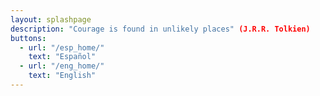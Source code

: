 ```yaml
---
layout: splashpage
description: "Courage is found in unlikely places" (J.R.R. Tolkien)
buttons:
  - url: "/esp_home/"
    text: "Español"
  - url: "/eng_home/"
    text: "English"
---
```


